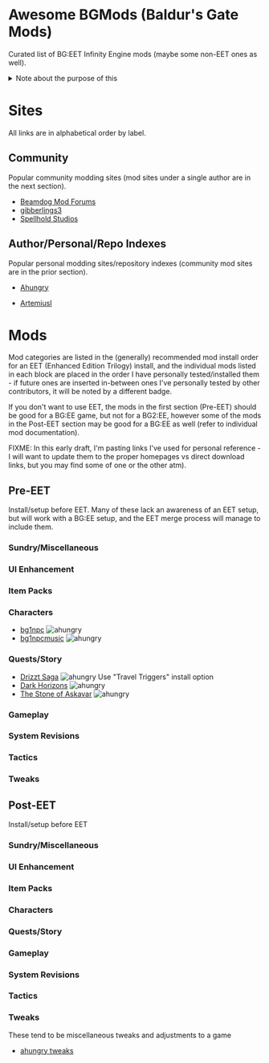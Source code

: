 # Awesome BGMods (Baldur's Gate Mods)

Curated list of BG:EET Infinity Engine mods (maybe some non-EET ones
as well).

<details>
<summary>Note about the purpose of this</summary>
I hope to maintain a healthy list/index of mods, including homepage
and direct download links, as well as any quick
comments/findings/known issues with incompatabilites.

There are tons of great mods out there, however due to some general
aversion to re-hosting/mirroring of mods, sometimes they are quite
segmented between a lot of different mod communities/personal hosting
pages/github repos - this should hopefully provide someone (at the
least, myself) a quick reference.

The target audience of this document will already have some
familiarity with installing IE mods (Weidu/weinstall), although I will
include links to some non-Weidu based tooling as well.
</details>

# Sites

All links are in alphabetical order by label.

## Community

Popular community modding sites (mod sites under a single author are
in the next section).

- [Beamdog Mod Forums](https://forums.beamdog.com/categories/general-modding)
- [gibberlings3](https://www.gibberlings3.net/)
- [Spellhold Studios](http://www.shsforums.net/)

## Author/Personal/Repo Indexes

Popular personal modding sites/repository indexes (community mod sites
are in the prior section).

- [Ahungry](https://github.com/ahungry?tab=repositories&q=%22dele%22+OR+%22bg%22&type=&language=&sort=)

- [ArtemiusI](https://github.com/ArtemiusI?tab=repositories)

# Mods

Mod categories are listed in the (generally) recommended mod install
order for an EET (Enhanced Edition Trilogy) install, and the
individual mods listed in each block are placed in the order I have
personally tested/installed them - if future ones are inserted
in-between ones I've personally tested by other contributors, it will
be noted by a different badge.

If you don't want to use EET, the mods in the first section (Pre-EET)
should be good for a BG:EE game, but not for a BG2:EE, however some of
the mods in the Post-EET section may be good for a BG:EE as well
(refer to individual mod documentation).

FIXME: In this early draft, I'm pasting links I've used for personal
reference - I will want to update them to the proper homepages vs
direct download links, but you may find some of one or the other atm).

## Pre-EET

Install/setup before EET.  Many of these lack an awareness of an EET
setup, but will work with a BG:EE setup, and the EET merge process
will manage to include them.

### Sundry/Miscellaneous
### UI Enhancement
### Item Packs
### Characters

- [bg1npc](https://github.com/Gibberlings3/BG1NPC/releases/tag/v30)
![ahungry](https://img.shields.io/badge/ahungry-played-green?style=plastic)
- [bg1npcmusic](https://www.gibberlings3.net/files/file/692-bg1-npc-project-music-pack/)
![ahungry](https://img.shields.io/badge/ahungry-played-green?style=plastic)

### Quests/Story

- [Drizzt Saga](https://forums.beamdog.com/discussion/29969/drizzt-saga-v3-released-now-bgee-compatible)
![ahungry](https://img.shields.io/badge/ahungry-played-green?style=plastic)
Use "Travel Triggers" install option
- [Dark Horizons](https://forums.beamdog.com/discussion/18833/bg-ee-dark-horizons-released)
![ahungry](https://img.shields.io/badge/ahungry-played-green?style=plastic)
- [The Stone of Askavar](https://forums.beamdog.com/discussion/42168/mod-the-stone-of-askavar-for-totsc-tutu-bgt-and-bg-ee)
![ahungry](https://img.shields.io/badge/ahungry-played-green?style=plastic)

### Gameplay
### System Revisions
### Tactics
### Tweaks

## Post-EET

Install/setup before EET

### Sundry/Miscellaneous
### UI Enhancement
### Item Packs
### Characters
### Quests/Story
### Gameplay
### System Revisions
### Tactics
### Tweaks

These tend to be miscellaneous tweaks and adjustments to a game

- [ahungry tweaks](https://github.com/ahungry/ahungry_tweaks)

